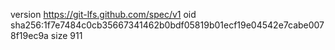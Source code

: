 version https://git-lfs.github.com/spec/v1
oid sha256:1f7e7484c0cb35667341462b0bdf05819b01ecf19e04542e7cabe0078f19ec9a
size 911
